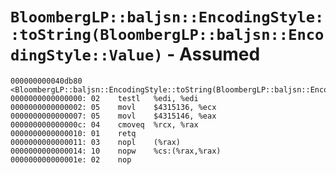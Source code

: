 # `BloombergLP::baljsn::EncodingStyle::toString(BloombergLP::baljsn::EncodingStyle::Value)` - Assumed

```x86asm
000000000040db80 <BloombergLP::baljsn::EncodingStyle::toString(BloombergLP::baljsn::EncodingStyle::Value)>:
0000000000000000: 02	testl	%edi, %edi
0000000000000002: 05	movl	$4315136, %ecx
0000000000000007: 05	movl	$4315146, %eax
000000000000000c: 04	cmoveq	%rcx, %rax
0000000000000010: 01	retq	
0000000000000011: 03	nopl	(%rax)
0000000000000014: 10	nopw	%cs:(%rax,%rax)
000000000000001e: 02	nop	
```
